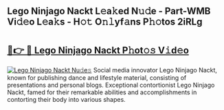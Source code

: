 ## Lego Ninjago Nackt L𝚎a𝚔ed N𝚞𝚍e - Part-WMB Vi𝚍𝚎o L𝚎a𝚔s - H𝚘𝚝 O𝚗𝚕yf𝚊ns P𝚑𝚘tos 2iRLg

# <h2><a href="http://kf46ce2.oniu.top/?m=Lego+Ninjago+Nackt">🔗👉 🔴 Lego Ninjago Nackt P𝚑ot𝚘𝚜 V𝚒d𝚎o</a></h2>

[![Lego Ninjago Nackt Nu𝚍e𝚜](https://i.imgur.com/0qMVB7G.gif)](http://kf46ce2.oniu.top/?m=Lego+Ninjago+Nackt)
Social media innovator Lego Ninjago Nackt, known for publishing dance and lifestyle material, consisting of presentations and personal blogs. Exceptional contortionist Lego Ninjago Nackt, famed for their remarkable abilities and accomplishments in contorting their body into various shapes.  
